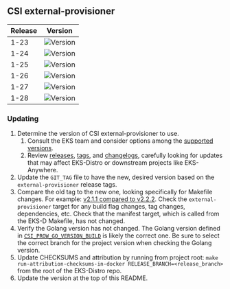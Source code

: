 ## CSI external-provisioner

| Release | Version                                                      |
|---------|--------------------------------------------------------------|
| 1-23    | ![Version](https://img.shields.io/badge/version-v3.6.0-blue) |
| 1-24    | ![Version](https://img.shields.io/badge/version-v3.6.1-blue) |
| 1-25    | ![Version](https://img.shields.io/badge/version-v3.6.1-blue) |
| 1-26    | ![Version](https://img.shields.io/badge/version-v3.6.1-blue) |
| 1-27    | ![Version](https://img.shields.io/badge/version-v3.6.1-blue) |
| 1-28    | ![Version](https://img.shields.io/badge/version-v3.6.1-blue) |

### Updating

1. Determine the version of CSI external-provisioner to use.
   1. Consult the EKS team and consider options among the 
      [supported versions](https://kubernetes-csi.github.io/docs/external-provisioner.html#supported-versions). 
   2. Review [releases](https://github.com/kubernetes-csi/external-provisioner/releases),
      [tags](https://github.com/kubernetes-csi/external-provisioner/tags),
      and [changelogs](https://github.com/kubernetes-csi/external-provisioner/tree/master/CHANGELOG),
      carefully looking for updates that may affect EKS-Distro or downstream 
      projects like EKS-Anywhere.
2. Update the `GIT_TAG` file to have the new, desired version based on the 
   `external-provisioner` release tags.
3. Compare the old tag to the new one, looking specifically for Makefile changes.
   For example:
   [v2.1.1 compared to v2.2.2](https://github.com/kubernetes-csi/external-provisioner/compare/v2.1.1...v2.2.2).
   Check the `external-provisioner` target for any build flag changes, tag 
   changes, dependencies, etc. Check that the manifest target, which is called
   from the EKS-D Makefile, has not changed.
4. Verify the Golang version has not changed. The Golang version defined in
   [`CSI_PROW_GO_VERSION_BUILD`](https://github.com/kubernetes-csi/external-provisioner/blob/v3.1.1/release-tools/prow.sh#L89)
   is likely the correct one. Be sure to select the correct branch for the
   project version when checking the Golang version.
5. Update CHECKSUMS and attribution by running from project root:
   `make run-attribution-checksums-in-docker RELEASE_BRANCH=<release_branch>` 
   from the root of the EKS-Distro repo.
6. Update the version at the top of this README.
